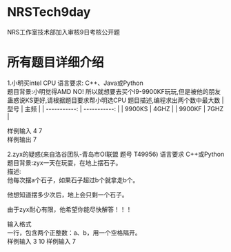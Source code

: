 # NRSTech9day
NRS工作室技术部加入审核9日考核公开题
# 所有题目详细介绍
1.小明买intel CPU
语言要求: C++、Java或Python  
题目背景:小明觉得AMD NO! 所以就想要去买个I9-9900KF玩玩,但是被他的朋友蛊惑说KS更好,请根据题目要求帮小明选CPU
题目描述,编程求出两个数中最大数
| 型号 | 主频 |
| -----------: | -----------: |
| 9900KS | 4GHZ |
| 9900KF | 7GHZ |
  
样例输入 4 7  
样例输出 7
  
2.zyx的疑惑(来自洛谷团队-青岛市OI联盟 题号 T49956)
语言要求 C++或Python
题目背景:zyx一天在玩耍，在地上摆石子。  
描述:  
他每次摆a个石子，如果石子超过b个就拿走b个。

他想知道摆多少次后，地上会只剩一个石子。

由于zyx耐心有限，他希望你能尽快解答！！！  

输入格式  
一行，包含两个正整数：a、b，用一个空格隔开。  
样例输入 3 10
样例输入 7
